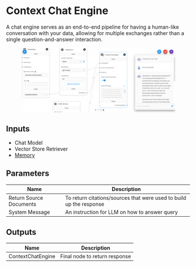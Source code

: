 # Context Chat Engine

A chat engine serves as an end-to-end pipeline for having a human-like conversation with your data, allowing for multiple exchanges rather than a single question-and-answer interaction.

<figure><img src="../../../.gitbook/assets/image (3) (1) (1) (1) (1) (1) (1) (2).png" alt=""><figcaption></figcaption></figure>

## Inputs

* Chat Model
* Vector Store Retriever
* [Memory](../../langchain/memory/)

## Parameters

| Name                    | Description                                                         |
| ----------------------- | ------------------------------------------------------------------- |
| Return Source Documents | To return citations/sources that were used to build up the response |
| System Message          | An instruction for LLM on how to answer query                       |

## Outputs

| Name              | Description                   |
| ----------------- | ----------------------------- |
| ContextChatEngine | Final node to return response |
